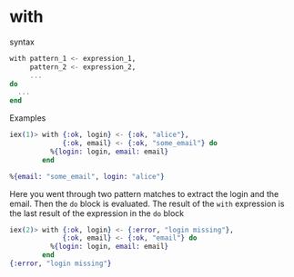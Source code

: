 # with

syntax
```elixir
with pattern_1 <- expression_1,
     pattern_2 <- expression_2,
     ...
do
  ...
end
```

Examples

```elixir
iex(1)> with {:ok, login} <- {:ok, "alice"},
             {:ok, email} <- {:ok, "some_email"} do
          %{login: login, email: email}
        end

%{email: "some_email", login: "alice"}
```

Here you went through two pattern matches to extract the login and the email. Then the `do` block is evaluated. The result of the `with` expression is the last result of the expression in the `do` block

```elixir
iex(2)> with {:ok, login} <- {:error, "login missing"},
             {:ok, email} <- {:ok, "email"} do
          %{login: login, email: email}
        end
{:error, "login missing"}
```
